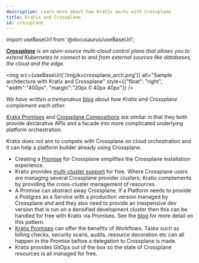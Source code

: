 ```yaml
---
description: Learn more about how Kratix works with Crossplane
title: Kratix and Crossplane
id: crossplane
---
```


import useBaseUrl from '@docusaurus/useBaseUrl';

_**[Crossplane](https://www.crossplane.io/)** is an open-source multi-cloud control plane that allows you to extend Kubernetes to connect to and from external sources like databases, the cloud and the edge._

<img
src={useBaseUrl('/img/k+crossplane_arch.png')}
alt="Sample architecture with Kratix and Crossplane"
style={{"float": "right", "width":"400px", "margin":"20px 0 40px 40px"}}
/>

_We have written a tremendous [blog](https://www.syntasso.io/post/building-your-platform-your-way-with-crossplane-and-kratix) about how Kratix and Crossplane complement each other._

[Kratix Promises](../05-reference/03-promises/01-promises.md) and [Crossplane Compositions](https://docs.crossplane.io/v1.13/concepts/compositions/) are similar in that they both provide declarative APIs and a facade into more complicated underlying platform orchestration.

Kratix does not aim to compete with Crossplane on cloud orchestration and it can help a platform builder already using Crossplane.

- Creating a [Promise](../05-reference/03-promises/01-promises.md) for Crossplane simplifies the Crossplane installation experience.
- Kratix provides [multi-cluster support](../05-reference/01-deployment-topology/01-deployment-topology.md) for free. Where Crossplane users are managing several Crossplane provider clusters, Kratix complements by providing the cross-cluster management of resources.
- A Promise can abstract away Crossplane. If a Platform needs to provide a Postgres as a Service with a production version managed by Crossplane _and_ and they also need to provide an inexpensive dev version that is run on a densified development cluster then this can be handled for free with Kratix via Promises. See the [blog](https://www.syntasso.io/post/building-your-platform-your-way-with-crossplane-and-kratix) for more detail on this pattern.
- [Kratix Promises](../05-reference/03-promises/01-promises.md) can offer the benefits of Workflows. Tasks such as billing checks, security scans, audits, resource decoration etc can all happen in the Promise before a delegation to Crossplane is made.
- Kratix provides GitOps out of the box so the state of Crossplane resources is all managed for free.
